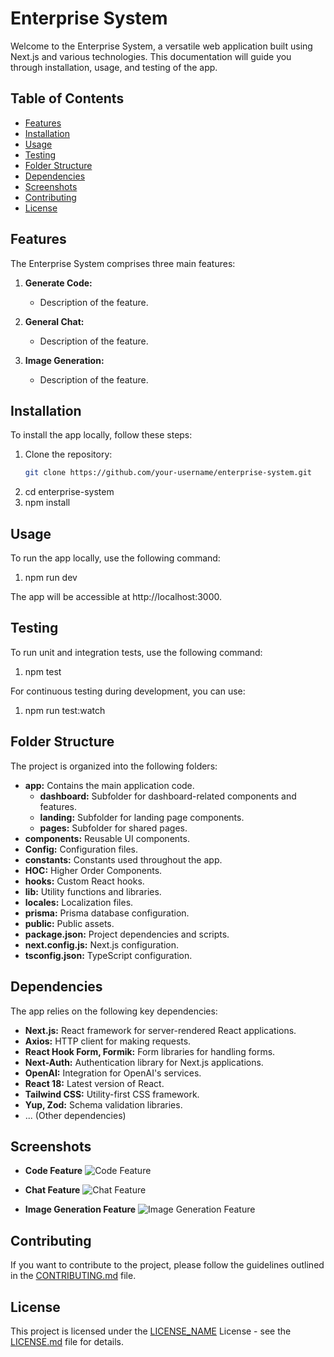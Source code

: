 # Enterprise System

Welcome to the Enterprise System, a versatile web application built using Next.js and various technologies. This documentation will guide you through installation, usage, and testing of the app.

## Table of Contents

- [Features](#features)
- [Installation](#installation)
- [Usage](#usage)
- [Testing](#testing)
- [Folder Structure](#folder-structure)
- [Dependencies](#dependencies)
- [Screenshots](#screenshots)
- [Contributing](#contributing)
- [License](#license)

## Features

The Enterprise System comprises three main features:

1. **Generate Code:**

   - Description of the feature.

2. **General Chat:**

   - Description of the feature.

3. **Image Generation:**
   - Description of the feature.

## Installation

To install the app locally, follow these steps:

1. Clone the repository:
   ```bash
   git clone https://github.com/your-username/enterprise-system.git
   ```
2. cd enterprise-system
3. npm install

## Usage

To run the app locally, use the following command:

1. npm run dev

The app will be accessible at http://localhost:3000.

## Testing

To run unit and integration tests, use the following command:

1. npm test

For continuous testing during development, you can use:

1. npm run test:watch

## Folder Structure

The project is organized into the following folders:

- **app:** Contains the main application code.
  - **dashboard:** Subfolder for dashboard-related components and features.
  - **landing:** Subfolder for landing page components.
  - **pages:** Subfolder for shared pages.
- **components:** Reusable UI components.
- **Config:** Configuration files.
- **constants:** Constants used throughout the app.
- **HOC:** Higher Order Components.
- **hooks:** Custom React hooks.
- **lib:** Utility functions and libraries.
- **locales:** Localization files.
- **prisma:** Prisma database configuration.
- **public:** Public assets.
- **package.json:** Project dependencies and scripts.
- **next.config.js:** Next.js configuration.
- **tsconfig.json:** TypeScript configuration.

## Dependencies

The app relies on the following key dependencies:

- **Next.js:** React framework for server-rendered React applications.
- **Axios:** HTTP client for making requests.
- **React Hook Form, Formik:** Form libraries for handling forms.
- **Next-Auth:** Authentication library for Next.js applications.
- **OpenAI:** Integration for OpenAI's services.
- **React 18:** Latest version of React.
- **Tailwind CSS:** Utility-first CSS framework.
- **Yup, Zod:** Schema validation libraries.
- ... (Other dependencies)

## Screenshots

- **Code Feature**
  ![Code Feature](https://i.ibb.co/mRN9gTT/Code-ai.png)

- **Chat Feature**
  ![Chat Feature](https://i.ibb.co/0ypmdjm/chat-ai.png)

- **Image Generation Feature**
  ![Image Generation Feature](https://i.ibb.co/ZK8XZRF/image-ai.png)

## Contributing

If you want to contribute to the project, please follow the guidelines outlined in the [CONTRIBUTING.md](CONTRIBUTING.md) file.

## License

This project is licensed under the [LICENSE_NAME](LICENSE_URL) License - see the [LICENSE.md](LICENSE.md) file for details.

